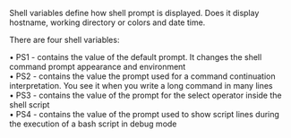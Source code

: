


  
Shell variables define how shell prompt is displayed. Does it display hostname, working directory or colors and date time.  
  
There are four shell variables:  
  
• PS1 - contains the value of the default prompt. It changes the shell command prompt appearance and environment  
• PS2 - contains the value the prompt used for a command continuation interpretation. You see it when you write a long command in many lines  
• PS3 - contains the value of the prompt for the select operator inside the shell script  
• PS4 - contains the value of the prompt used to show script lines during the execution of a bash script in debug mode
